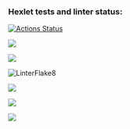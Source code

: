 ### Hexlet tests and linter status:
[![Actions Status](https://github.com/KermittheFroggg/python-project-lvl3/workflows/hexlet-check/badge.svg)](https://github.com/KermittheFroggg/python-project-lvl3/actions)

<a href="https://codeclimate.com/github/KermittheFroggg/python-project-lvl3/maintainability"><img src="https://api.codeclimate.com/v1/badges/6e154db60ec4edea2fb0/maintainability" /></a>

<a href="https://codeclimate.com/github/KermittheFroggg/python-project-lvl3/test_coverage"><img src="https://api.codeclimate.com/v1/badges/6e154db60ec4edea2fb0/test_coverage" /></a>

![LinterFlake8](https://github.com/KermittheFroggg/python-project-lvl3/actions/workflows/Lint.yml/badge.svg)

<a href="https://asciinema.org/a/SwBFPw8Jz2KKhG6YJmVfqqIjh" target="_blank"><img src="https://asciinema.org/a/SwBFPw8Jz2KKhG6YJmVfqqIjh.svg" /></a>

<a href="https://asciinema.org/a/aCsaNCHBYCVH37y4UFH7yR1FL" target="_blank"><img src="https://asciinema.org/a/aCsaNCHBYCVH37y4UFH7yR1FL.svg" /></a>

<a href="https://asciinema.org/a/FWzxKhOI9Zza9VoRwx5eu2dAq" target="_blank"><img src="https://asciinema.org/a/FWzxKhOI9Zza9VoRwx5eu2dAq.svg" /></a>